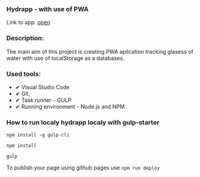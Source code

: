 ### Hydrapp - with use of PWA

Link to app: [open](https://mc777.github.io/hydrapp/)

### Description:

The main aim of this project is creating PWA aplication tracking glasess of water with use of localStorage as a databases.

### Used tools:

- ✔ Visual Studio Code
- ✔ Git,
- ✔ Task runner - GULP
- ✔ Running environment - Node.js and NPM

### How to run localy hydrapp localy with gulp-starter

`npm install -g gulp-cli`

`npm install`

`gulp`

To publish your page using github pages use `npm run deploy`
